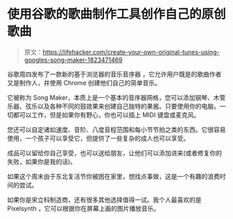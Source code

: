 # 使用谷歌的歌曲制作工具创作自己的原创歌曲

> 原文：<https://lifehacker.com/create-your-own-original-tunes-using-googles-song-maker-1823471469>

谷歌周四发布了一款新的基于浏览器的音乐音序器 ，它允许用户既是的歌曲作者又是制作人，并使用 Chrome 创建他们自己的简单音乐。



它被称为 Song Maker，本质上是一个基本的音序器网格，您可以添加钢琴、木管乐器、弦乐以及各种不同的鼓效果来创建自己独特的果酱。只要使用你的电脑，一切都可以工作，但是如果你有野心，你也可以插上 MIDI 键盘或麦克风。

您还可以自定诸如速度、音阶、八度音程范围和每小节节拍之类的东西。它很容易使用，一个孩子可以享受它，但提供了一些复杂的成人也可以享受。

成品可以留给你自己享受，也可以送给朋友，让他们可以添加进来(或者修复你的失败，如果你是我的话)。

如果这个周末由于东北复活节你被困在家里，想找点事做，这是一个有趣的浪费时间的尝试。

如果你是宋立科制造商，还有很多其他选择值得一试。我个人最喜欢的是 Pixelsynth ，它可以根据你在屏幕上画的图片播放音乐。